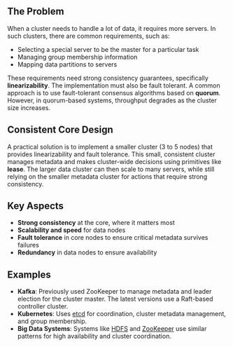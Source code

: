 ## The Problem

When a cluster needs to handle a lot of data, it requires more servers. In such clusters, there are common requirements, such as:

- Selecting a special server to be the master for a particular task
- Managing group membership information
- Mapping data partitions to servers

These requirements need strong consistency guarantees, specifically **linearizability**. The implementation must also be fault tolerant. A common approach is to use fault-tolerant consensus algorithms based on **quorum**. However, in quorum-based systems, throughput degrades as the cluster size increases.

## Consistent Core Design

A practical solution is to implement a smaller cluster (3 to 5 nodes) that provides linearizability and fault tolerance. This small, consistent cluster manages metadata and makes cluster-wide decisions using primitives like **lease**. The larger data cluster can then scale to many servers, while still relying on the smaller metadata cluster for actions that require strong consistency.

## Key Aspects

- **Strong consistency** at the core, where it matters most
- **Scalability and speed** for data nodes
- **Fault tolerance** in core nodes to ensure critical metadata survives failures
- **Redundancy** in data nodes to ensure availability

## Examples

- **Kafka**: Previously used ZooKeeper to manage metadata and leader election for the cluster master. The latest versions use a Raft-based controller cluster.
- **Kubernetes**: Uses [etcd](https://etcd.io/) for coordination, cluster metadata management, and group membership.
- **Big Data Systems**: Systems like [HDFS](https://hadoop.apache.org/docs/r1.2.1/hdfs_design.html) and [ZooKeeper](https://zookeeper.apache.org/) use similar patterns for high availability and cluster coordination.
